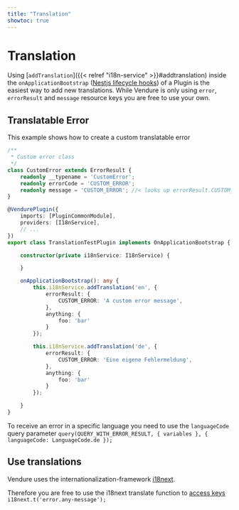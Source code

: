 ```yaml
---
title: "Translation"
showtoc: true
---
```


# Translation

Using [`addTranslation`]({{< relref "i18n-service" >}}#addtranslation) inside the `onApplicationBootstrap` ([Nestjs lifecycle hooks](https://docs.nestjs.com/fundamentals/lifecycle-events)) of a Plugin is the easiest way to add new translations.
While Vendure is only using `error`, `errorResult` and `message` resource keys you are free to use your own.

## Translatable Error
This example shows how to create a custom translatable error
```typescript
/**
 * Custom error class
 */
class CustomError extends ErrorResult {
    readonly __typename = 'CustomError';
    readonly errorCode = 'CUSTOM_ERROR';
    readonly message = 'CUSTOM_ERROR'; //< looks up errorResult.CUSTOM_ERROR
}

@VendurePlugin({
    imports: [PluginCommonModule],
    providers: [I18nService],
    // ...
})
export class TranslationTestPlugin implements OnApplicationBootstrap {

    constructor(private i18nService: I18nService) {

    }

    onApplicationBootstrap(): any {
        this.i18nService.addTranslation('en', {
            errorResult: {
                CUSTOM_ERROR: 'A custom error message',
            },
            anything: {
                foo: 'bar'
            }
        });

        this.i18nService.addTranslation('de', {
            errorResult: {
                CUSTOM_ERROR: 'Eine eigene Fehlermeldung',
            },
            anything: {
                foo: 'bar'
            }
        });

    }
}
```

To receive an error in a specific language you need to use the `languageCode` query parameter
`query(QUERY_WITH_ERROR_RESULT, { variables }, { languageCode: LanguageCode.de });`

## Use translations

Vendure uses the internationalization-framework [i18next](https://www.i18next.com/).

Therefore you are free to use the i18next translate function to [access keys](https://www.i18next.com/translation-function/essentials#accessing-keys) \
`i18next.t('error.any-message');`
